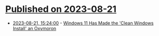# [Published on 2023-08-21](index.md)

* [2023-08-21, 15:24:00](https://tech.slashdot.org/story/23/08/21/1524245/windows-11-has-made-the-clean-windows-install-an-oxymoron?utm_source=rss1.0mainlinkanon&utm_medium=feed) - [Windows 11 Has Made the 'Clean Windows Install' an Oxymoron](https://tech.slashdot.org/story/23/08/21/1524245/windows-11-has-made-the-clean-windows-install-an-oxymoron?utm_source=rss1.0mainlinkanon&utm_medium=feed)
